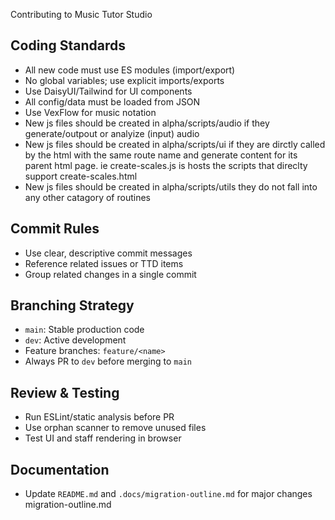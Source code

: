 Contributing to Music Tutor Studio

## Coding Standards

- All new code must use ES modules (import/export)
- No global variables; use explicit imports/exports
- Use DaisyUI/Tailwind for UI components
- All config/data must be loaded from JSON
- Use VexFlow for music notation
- New js files should be created in alpha/scripts/audio if they generate/outpout or analyize (input) audio
- New js files should be created in alpha/scripts/ui if they are dirctly called by the html with the same route name and generate content for its parent html page. ie create-scales.js is hosts the scripts that direclty support create-scales.html
- New js files should be created in alpha/scripts/utils they do not fall into any other catagory of routines

## Commit Rules

- Use clear, descriptive commit messages
- Reference related issues or TTD items
- Group related changes in a single commit

## Branching Strategy

- `main`: Stable production code
- `dev`: Active development
- Feature branches: `feature/<name>`
- Always PR to `dev` before merging to `main`

## Review & Testing

- Run ESLint/static analysis before PR
- Use orphan scanner to remove unused files
- Test UI and staff rendering in browser

## Documentation

- Update `README.md` and `.docs/migration-outline.md` for major changes
  migration-outline.md
